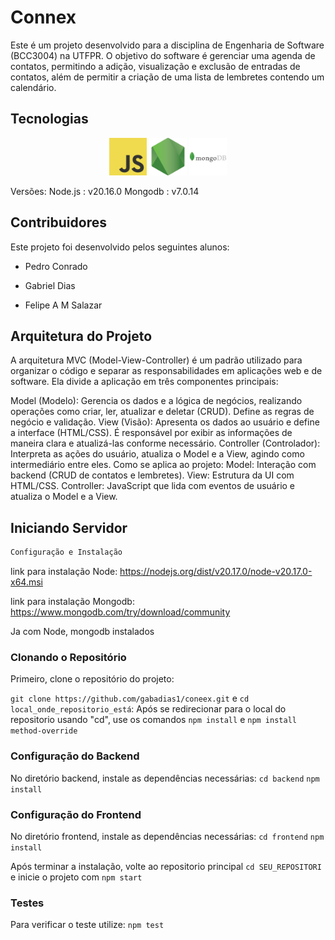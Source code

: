 # Connex
Este é um projeto desenvolvido para a disciplina de Engenharia de Software (BCC3004) na UTFPR. O objetivo do software é gerenciar uma agenda de contatos, permitindo a adição, visualização e exclusão de entradas de contatos, além de permitir a criação de uma lista de lembretes contendo um calendário.
## Tecnologias 

<p align="center">
   <img src="https://raw.githubusercontent.com/github/explore/main/topics/javascript/javascript.png" alt="JavaScript" width="60" height="60"/> 
   <img src="https://raw.githubusercontent.com/github/explore/main/topics/nodejs/nodejs.png" alt="Node.js" width="60" height="60"/>
   <img src="https://raw.githubusercontent.com/github/explore/main/topics/mongodb/mongodb.png" alt="MongoDB" width="60" height="60"/> 
</p>


Versões:
Node.js : v20.16.0
Mongodb : v7.0.14


## Contribuidores
Este projeto foi desenvolvido pelos seguintes alunos:

- Pedro Conrado

- Gabriel Dias

- Felipe A M Salazar

## Arquitetura do Projeto

A arquitetura MVC (Model-View-Controller) é um padrão utilizado para organizar o código e separar as responsabilidades em aplicações web e de software. Ela divide a aplicação em três componentes principais:

Model (Modelo): Gerencia os dados e a lógica de negócios, realizando operações como criar, ler, atualizar e deletar (CRUD). Define as regras de negócio e validação.
View (Visão): Apresenta os dados ao usuário e define a interface (HTML/CSS). É responsável por exibir as informações de maneira clara e atualizá-las conforme necessário.
Controller (Controlador): Interpreta as ações do usuário, atualiza o Model e a View, agindo como intermediário entre eles.
Como se aplica ao projeto:
Model: Interação com backend (CRUD de contatos e lembretes).
View: Estrutura da UI com HTML/CSS.
Controller: JavaScript que lida com eventos de usuário e atualiza o Model e a View.

## Iniciando Servidor

```bash
Configuração e Instalação
```
link para instalação Node: https://nodejs.org/dist/v20.17.0/node-v20.17.0-x64.msi

link para instalação Mongodb: https://www.mongodb.com/try/download/community

Ja com Node, mongodb instalados

### Clonando o Repositório
Primeiro, clone o repositório do projeto:

`git clone https://github.com/gabadias1/coneex.git` e `cd local_onde_repositorio_está`:
Após se redirecionar para o local do repositorio usando "cd", use os comandos `npm install` e `npm install method-override`

### Configuração do Backend
No diretório backend, instale as dependências necessárias:
`cd backend`
`npm install`

### Configuração do Frontend
No diretório frontend, instale as dependências necessárias:
`cd frontend`
`npm install`

Após terminar a instalação, volte ao repositorio principal `cd SEU_REPOSITORI` e inicie o projeto com `npm start`

### Testes
Para verificar o teste utilize: `npm test`







